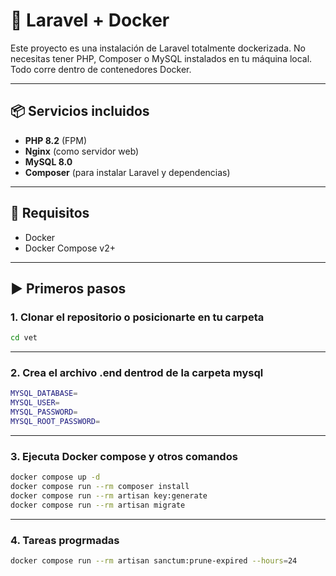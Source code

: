 # 🚀 Laravel + Docker

Este proyecto es una instalación de Laravel totalmente dockerizada. No necesitas tener PHP, Composer o MySQL instalados en tu máquina local. Todo corre dentro de contenedores Docker.

---

## 📦 Servicios incluidos

- **PHP 8.2** (FPM)
- **Nginx** (como servidor web)
- **MySQL 8.0**
- **Composer** (para instalar Laravel y dependencias)

---

## 🧰 Requisitos

- Docker
- Docker Compose v2+

---

## ▶️ Primeros pasos

### 1. Clonar el repositorio o posicionarte en tu carpeta

```bash
cd vet
```
---
### 2. Crea el archivo .end dentrod de la carpeta mysql

```bash
MYSQL_DATABASE=
MYSQL_USER=
MYSQL_PASSWORD=
MYSQL_ROOT_PASSWORD=
```
---
### 3. Ejecuta Docker compose y otros comandos
```bash
docker compose up -d
docker compose run --rm composer install
docker compose run --rm artisan key:generate
docker compose run --rm artisan migrate

```
---
### 4. Tareas progrmadas
```bash
docker compose run --rm artisan sanctum:prune-expired --hours=24
```